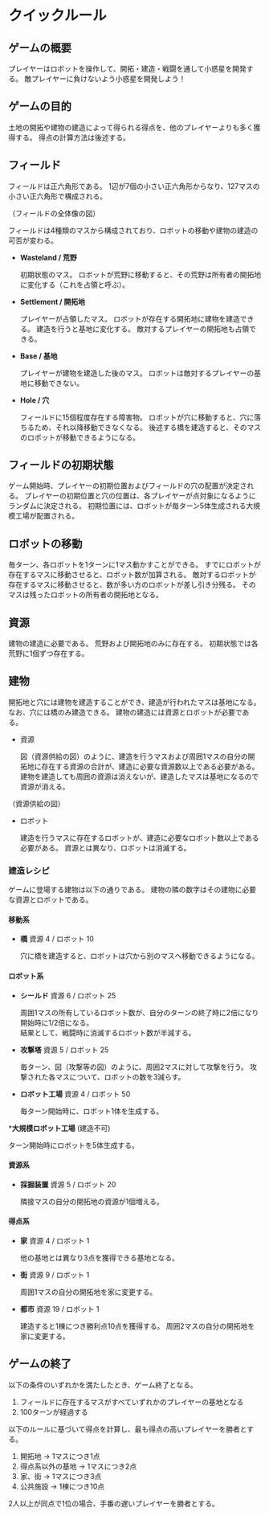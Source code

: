 # クイックルール

## ゲームの概要

プレイヤーはロボットを操作して、開拓・建造・戦闘を通して小惑星を開発する。
敵プレイヤーに負けないよう小惑星を開発しよう！

## ゲームの目的

土地の開拓や建物の建造によって得られる得点を、他のプレイヤーよりも多く獲得する。
得点の計算方法は後述する。

## フィールド

フィールドは正六角形である。
1辺が7個の小さい正六角形からなり、127マスの小さい正六角形で構成される。

（フィールドの全体像の図）

フィールドは4種類のマスから構成されており、ロボットの移動や建物の建造の可否が変わる。

* __Wasteland / 荒野__

  初期状態のマス。
  ロボットが荒野に移動すると、その荒野は所有者の開拓地に変化する（これを占領と呼ぶ）。

* __Settlement / 開拓地__

  プレイヤーが占領したマス。
  ロボットが存在する開拓地に建物を建造できる。
  建造を行うと基地に変化する。
  敵対するプレイヤーの開拓地も占領できる。

* __Base / 基地__

  プレイヤーが建物を建造した後のマス。
  ロボットは敵対するプレイヤーの基地に移動できない。

* __Hole / 穴__

  フィールドに15個程度存在する障害物。
  ロボットが穴に移動すると、穴に落ちるため、それ以降移動できなくなる。
  後述する橋を建造すると、そのマスのロボットが移動できるようになる。

## フィールドの初期状態

ゲーム開始時、プレイヤーの初期位置およびフィールドの穴の配置が決定される。
プレイヤーの初期位置と穴の位置は、各プレイヤーが点対象になるようにランダムに決定される。
初期位置には、ロボットが毎ターン5体生成される大規模工場が配置される。

## ロボットの移動

毎ターン、各ロボットを1ターンに1マス動かすことができる。
すでにロボットが存在するマスに移動させると、ロボット数が加算される。
敵対するロボットが存在するマスに移動させると、数が多い方のロボットが差し引き分残る。
そのマスは残ったロボットの所有者の開拓地となる。

## 資源

建物の建造に必要である。
荒野および開拓地のみに存在する。
初期状態では各荒野に1個ずつ存在する。

## 建物

開拓地と穴には建物を建造することができ、建造が行われたマスは基地になる。
なお、穴には橋のみ建造できる。
建物の建造には資源とロボットが必要である。

* 資源

  図（資源供給の図）のように、建造を行うマスおよび周囲1マスの自分の開拓地に存在する資源の合計が、建造に必要な資源数以上である必要がある。
  建物を建造しても周囲の資源は消えないが、建造したマスは基地になるので資源が消える。

（資源供給の図）

* ロボット

  建造を行うマスに存在するロボットが、建造に必要なロボット数以上である必要がある。
  資源とは異なり、ロボットは消滅する。

### 建造レシピ

ゲームに登場する建物は以下の通りである。
建物の隣の数字はその建物に必要な資源とロボットである。

#### 移動系

* __橋__ 資源 4 / ロボット 10

  穴に橋を建造すると、ロボットは穴から別のマスへ移動できるようになる。

#### ロボット系

* __シールド__ 資源 6 / ロボット 25

  周囲1マスの所有しているロボット数が、自分のターンの終了時に2倍になり開始時に1/2倍になる。  
  結果として、戦闘時に消滅するロボット数が半減する。

* __攻撃塔__ 資源 5 / ロボット 25

  毎ターン、図（攻撃等の図）のように、周囲2マスに対して攻撃を行う。
  攻撃された各マスについて、ロボットの数を3減らす。

* __ロボット工場__ 資源 4 / ロボット 50

  毎ターン開始時に、ロボット1体を生成する。

*__大規模ロボット工場__ (建造不可)

  ターン開始時にロボットを5体生成する。

#### 資源系

* __採掘装置__ 資源 5 / ロボット 20

  隣接マスの自分の開拓地の資源が1個増える。

#### 得点系

* __家__ 資源 4 / ロボット 1

  他の基地とは異なり3点を獲得できる基地となる。

* __街__ 資源 9 / ロボット 1

  周囲1マスの自分の開拓地を家に変更する。

* __都市__ 資源 19 / ロボット 1

  建造すると1棟につき勝利点10点を獲得する。
  周囲2マスの自分の開拓地を家に変更する。

## ゲームの終了

以下の条件のいずれかを満たしたとき、ゲーム終了となる。

1. フィールドに存在するマスがすべていずれかのプレイヤーの基地となる
1. 100ターンが経過する

以下のルールに基づいて得点を計算し、最も得点の高いプレイヤーを勝者とする。

1. 開拓地 → 1マスにつき1点
1. 得点系以外の基地 → 1マスにつき2点
1. 家、街 → 1マスにつき3点
1. 公共施設 → 1棟につき10点

2人以上が同点で1位の場合、手番の遅いプレイヤーを勝者とする。
